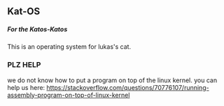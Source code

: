 ## Kat-OS
##### For the Katos-Katos

This is an operating system for lukas's cat.

### PLZ HELP
we do not know how to put a program on top of the linux kernel. you can help us here: https://stackoverflow.com/questions/70776107/running-assembly-program-on-top-of-linux-kernel
